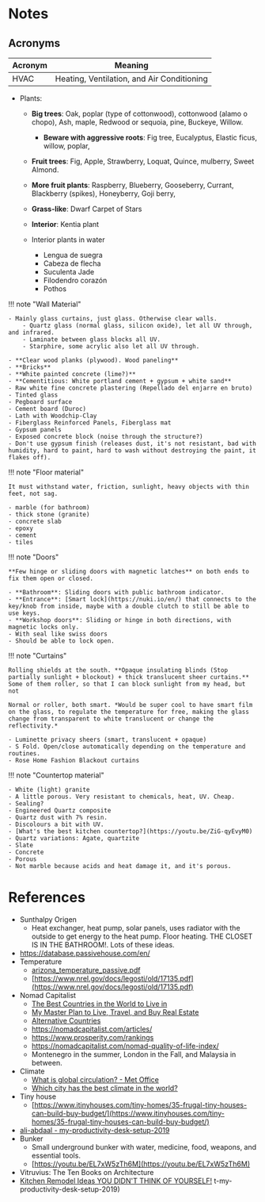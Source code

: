 # Notes
## Acronyms

| Acronym | Meaning |
| --- | --- |
| HVAC | Heating, Ventilation, and Air Conditioning |

</details>

- Plants:
    - **Big trees**: Oak, poplar (type of cottonwood), cottonwood (alamo o chopo), Ash, maple, Redwood or sequoia, pine, Buckeye, Willow.
        - **Beware with aggressive roots**: Fig tree, Eucalyptus, Elastic ficus, willow, poplar,
    - **Fruit trees**: Fig, Apple, Strawberry, Loquat, Quince, mulberry, Sweet Almond.
    - **More fruit plants**: Raspberry, Blueberry, Gooseberry, Currant, Blackberry (spikes), Honeyberry, Goji berry,
    - **Grass-like**: Dwarf Carpet of Stars
    - **Interior**: Kentia plant


    - Interior plants in water
        - Lengua de suegra
        - Cabeza de flecha
        - Suculenta Jade
        - Filodendro corazón
        - Pothos

!!! note "Wall Material"

    - Mainly glass curtains, just glass. Otherwise clear walls.
        - Quartz glass (normal glass, silicon oxide), let all UV through, and infrared.
        - Laminate between glass blocks all UV.
        - Starphire, some acrylic also let all UV through.

    - **Clear wood planks (plywood). Wood paneling**
    - **Bricks**
    - **White painted concrete (lime?)**
    - **Cementitious: White portland cement + gypsum + white sand**
    - Raw white fine concrete plastering (Repellado del enjarre en bruto)
    - Tinted glass
    - Pegboard surface
    - Cement board (Duroc)
    - Lath with Woodchip-Clay
    - Fiberglass Reinforced Panels, Fiberglass mat
    - Gypsum panels
    - Exposed concrete block (noise through the structure?)
    - Don't use gypsum finish (releases dust, it's not resistant, bad with humidity, hard to paint, hard to wash without destroying the paint, it flakes off).

!!! note "Floor material"

    It must withstand water, friction, sunlight, heavy objects with thin feet, not sag.

    - marble (for bathroom)
    - thick stone (granite)
    - concrete slab
    - epoxy
    - cement
    - tiles

!!! note "Doors"

    **Few hinge or sliding doors with magnetic latches** on both ends to fix them open or closed.

    - **Bathroom**: Sliding doors with public bathroom indicator.
    - **Entrance**: [Smart lock](https://nuki.io/en/) that connects to the key/knob from inside, maybe with a double clutch to still be able to use keys.
    - **Workshop doors**: Sliding or hinge in both directions, with magnetic locks only.
    - With seal like swiss doors
    - Should be able to lock open.

!!! note "Curtains"

    Rolling shields at the south. **Opaque insulating blinds (Stop partially sunlight + blockout) + thick translucent sheer curtains.** Some of them roller, so that I can block sunlight from my head, but not

    Normal or roller, both smart. *Would be super cool to have smart film on the glass, to regulate the temperature for free, making the glass change from transparent to white translucent or change the reflectivity.*

    - Luminette privacy sheers (smart, translucent + opaque)
    - S Fold. Open/close automatically depending on the temperature and routines.
    - Rose Home Fashion Blackout curtains

!!! note "Countertop material"

    - White (light) granite
    - A little porous. Very resistant to chemicals, heat, UV. Cheap.
    - Sealing?
    - Engineered Quartz composite
    - Quartz dust with 7% resin.
    - Discolours a bit with UV.
    - [What's the best kitchen countertop?](https://youtu.be/ZiG-qyEvyM0)
    - Quartz variations: Agate, quartzite
    - Slate
    - Concrete
    - Porous
    - Not marble because acids and heat damage it, and it's porous.



# References
- Sunthalpy Origen
    - Heat exchanger, heat pump, solar panels, uses radiator with the outside to get energy to the heat pump. Floor heating. THE CLOSET IS IN THE BATHROOM!. Lots of these ideas.
- https://database.passivehouse.com/en/
- Temperature
    - [arizona_temperature_passive.pdf](arizona_temperature_passive.pdf)
    - [https://www.nrel.gov/docs/legosti/old/17135.pdf](https://www.nrel.gov/docs/legosti/old/17135.pdf)
- Nomad Capitalist
    - [The Best Countries in the World to Live in](https://youtu.be/cFqd991o1N8)
    - [My Master Plan to Live, Travel, and Buy Real Estate](https://www.youtube.com/watch?v=lXtF5qLBTAY)
    - [Alternative Countries](https://youtu.be/EMHE-hh5LeQ)
    - https://nomadcapitalist.com/articles/
    - https://www.prosperity.com/rankings
    - https://nomadcapitalist.com/nomad-quality-of-life-index/
    - Montenegro in the summer, London in the Fall, and Malaysia in between.
- Climate
    - [What is global circulation? - Met Office](https://www.youtube.com/watch?v=7fd03fBRsuU)
    - [Which city has the best climate in the world?](https://medium.com/@BambouClub/which-city-has-the-best-climate-in-the-world-355e013e9e95)
- Tiny house
    - [https://www.itinyhouses.com/tiny-homes/35-frugal-tiny-houses-can-build-buy-budget/](https://www.itinyhouses.com/tiny-homes/35-frugal-tiny-houses-can-build-buy-budget/)
- [ali-abdaal - my-productivity-desk-setup-2019](https://watchnebula.com/videos/ali-abdaal-yt-my-productivity-desk-setup-2019)
- Bunker
    - Small underground bunker with water, medicine, food, weapons, and essential tools.
    - [https://youtu.be/EL7xW5zTh6M](https://youtu.be/EL7xW5zTh6M)
- Vitruvius: The Ten Books on Architecture
- [Kitchen Remodel Ideas YOU DIDN'T THINK OF YOURSELF!](https://youtu.be/AHgcr1wGrwI)
t-my-productivity-desk-setup-2019)